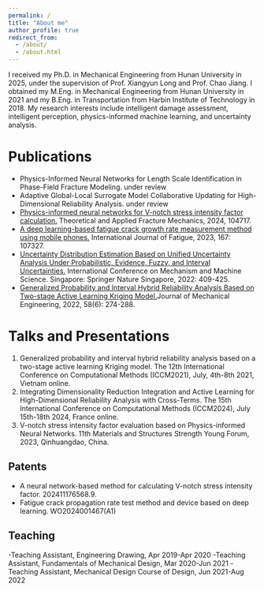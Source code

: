 ```yaml
---
permalink: /
title: "About me"
author_profile: true
redirect_from: 
  - /about/
  - /about.html
---
```


I received my Ph.D. in Mechanical Engineering from Hunan University in 2025, under the supervision of Prof. Xiangyun Long and Prof. Chao Jiang. I obtained my M.Eng. in Mechanical Engineering from Hunan University in 2021 and my B.Eng. in Transportation from Harbin Institute of Technology in 2018. My research interests include intelligent damage assessment, intelligent perception, physics-informed machine learning, and uncertainty analysis.

Publications
======
- Physics-Informed Neural Networks for Length Scale Identification in Phase-Field Fracture Modeling. under review
- Adaptive Global-Local Surrogate Model Collaborative Updating for High-Dimensional Reliability Analysis. under review
- [Physics-informed neural networks for V-notch stress intensity factor calculation.](https://www.sciencedirect.com/science/article/pii/S0142112322005771) Theoretical and Applied Fracture Mechanics, 2024, 104717. 
- [A deep learning-based fatigue crack growth rate measurement method using mobile phones.](https://www.sciencedirect.com/science/article/abs/pii/S0167844224004671) International Journal of Fatigue, 2023, 167: 107327.
- [Uncertainty Distribution Estimation Based on Unified Uncertainty Analysis Under Probabilistic, Evidence, Fuzzy, and Interval Uncertainties.](https://link.springer.com/chapter/10.1007/978-981-19-9398-5_23) International Conference on Mechanism and Machine Science. Singapore: Springer Nature Singapore, 2022: 409-425.
- [Generalized Probability and Interval Hybrid Reliability Analysis Based on Two-stage Active Learning Kriging Model.](https://qikan.cmes.org/jxgcxb/CN/10.3901/JME.2022.06.274)Journal of Mechanical Engineering, 2022, 58(6): 274-288.
  
Talks and Presentations
======
1. Generalized probability and interval hybrid reliability analysis based on a two-stage active learning Kriging model. The 12th International Conference on Computational Methods (ICCM2021), July, 4th-8th 2021, Vietnam online.
2. Integrating Dimensionality Reduction Integration and Active Learning for High-Dimensional Reliability Analysis with Cross-Terms. The 15th International Conference on Computational Methods (ICCM2024), July 15th-18th 2024, France online.
3. V-notch stress intensity factor evaluation based on Physics-informed Neural Networks. 11th Materials and Structures Strength Young Forum, 2023, Qinhuangdao, China.

 Patents
------
- A neural network-based method for calculating V-notch stress intensity factor. 202411176568.9.
- Fatigue crack propagation rate test method and device based on deep learning. WO2024001467(A1)

Teaching
------
-Teaching Assistant, Engineering Drawing, Apr 2019-Apr 2020
-Teaching Assistant, Fundamentals of Mechanical Design, Mar 2020-Jun 2021
-Teaching Assistant, Mechanical Design Course of Design, Jun 2021-Aug 2022

